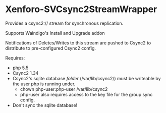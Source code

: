 Xenforo-SVCsync2StreamWrapper
======================

Provides a csync2:// stream for synchronous replication. 

Supports Waindigo's Install and Upgrade addon

Notifications of Deletes/Writes to this stream are pushed to Csync2 to distribute to pre-configured Csync2 config. 

Requires:
- php 5.5
- Csync2 1.34
- Csync2's sqlite database *folder* (/var/lib/csync2/) must be writeable by the user php is running under.
    - chown php-user:php-user /var/lib/csync2
    - php-user also requires access to the key file for the group sync config.
- Don't sync the sqlite database!
    

